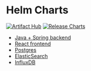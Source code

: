 # Helm Charts

[![Artifact Hub](https://img.shields.io/endpoint?url=https://artifacthub.io/badge/repository/romanow-helm-charts)](https://artifacthub.io/packages/search?repo=romanow-helm-charts)
[![Release Charts](https://github.com/Romanow/helm-charts/actions/workflows/charts-release.yaml/badge.svg?branch=master)](https://github.com/Romanow/helm-charts/actions/workflows/charts-release.yaml)

* [Java + Spring backend](/charts/java-service)
* [React frontend](charts/frontend)
* [Postgres](charts/postgres)
* [ElasticSearch](charts/elasticsearch)
* [InfluxDB](charts/influxdb)
